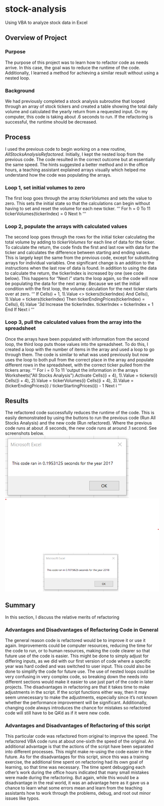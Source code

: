 # stock-analysis
Using VBA to analyze stock data in Excel

## Overview of Project
### Purpose
The purpose of this project was to learn how to refactor code as needs arrive. In this case, the goal was to reduce the runtime of the code. Additionally, I learned a method for achieving a similar result without using a nested loop.
### Background
We had previously completed a stock analysis subroutine that looped through an array of stock tickers and created a table showing the total daily volume and calculated the yearly return from a requested input. On my computer, this code is taking about .6 seconds to run. If the refactoring is successful, the runtime should be decreased.
## Process
I used the previous code to begin working on a new routine, *AllStocksAnalysisRefactored*. Initially, I kept the nested loop from the previous code. The code resulted in the correct outcome but at essentially the same speed. The hints suggested a better method and in the office hours, a teaching assistant explained arrays visually which helped me understand how the code was populating the arrays.


### Loop 1, set initial volumes to zero
The first loop goes through the array *tickerVolumes* and sets the value to zero. This sets the initial state so that the calculations can begin without having to set and reset the volume for each new ticker.
‘‘‘
    For h = 0 To 11
        tickerVolumes(tickerIndex) = 0
    Next h
‘‘‘
### Loop 2, populate the arrays with calculated values
The second loop goes through the rows for the initial ticker calculating the total volume by adding to *tickerVolumes* for each line of data for the ticker. To calculate the return, the code finds the first and last row with data for the ticker and calculates the difference between starting and ending values. This is largely kept the same from the previous code, except for substituting arrays for individual variables. One significant change is an addition to the instructions when the last row of data is found. In addition to using the data to calculate the return, the tickerIndex is increased by one (see code below). This happens for “Next i” starts the loop again, so the code will now be populating the data for the next array. Because we set the initial condition with the first loop, the volume calculation for the next ticker starts over at zero.
‘‘‘
        If Cells(i + 1, 1).Value <> tickers(tickerIndex) And Cells(i, 1).Value = tickers(tickerIndex) Then
            tickerEndingPrices(tickerIndex) = Cells(i, 6).Value
            '3d Increase the tickerIndex.
            tickerIndex = tickerIndex + 1
        End If
    Next i
‘‘‘

### Loop 3, pull the calculated values from the array into the spreadsheet
Once the arrays have been populated with information from the second loop, the third loop puts those values into the spreadsheet. To do this, I created a loop with the number of items in the array and used a loop to go through them. The code is similar to what was used previously but now uses the loop to both pull from the correct place in the array and populate different rows in the spreadsheet, with the correct ticker pulled from the tickers array.
‘‘‘
    For i = 0 To 11
    'output the information in the arrays
        Worksheets("All Stocks Analysis").Activate
        Cells((i + 4), 1).Value = tickers(i)
        Cells((i + 4), 2).Value = tickerVolumes(i)
        Cells((i + 4), 3).Value = (tickerEndingPrices(i) / tickerStartingPrices(i)) - 1
    Next i
‘‘‘

## Results
The refactored code successfully reduces the runtime of the code. This is easily demonstrated by using the buttons to run the previous code (Run All Stocks Analysis) and the new code (Run refactored). Where the previous code runs at about .6 seconds, the new code runs at around .1 second. See screenshots below.
![Screenshot2017](https://github.com/DeliaDavila/stock-analysis/blob/main/Resources/Screenshot2017.png)
![Screenshot2018](https://github.com/DeliaDavila/stock-analysis/blob/main/Resources/Screenshot2018.png)

## Summary
In this section, I discuss the relative merits of refactoring
### Advantages and Disadvantages of Refactoring Code in General
The general reason code is refactored would be to improve it or use it again. Improvements could be computer resources, reducing the time for the code to run, or to human resources, making the code clearer so that future use of the code is easier. This might be done to simply adjust for differing inputs, as we did with our first version of code where a specific year was hard coded and was switched to user input. This could also be done to simplify the code for future use. The use of nested loops could be very confusing in very complex code, so breaking down the needs into different sections would make it easier to use just part of the code in later projects. 
The disadvantages in refactoring are that it takes time to make adjustments in the script. If the script functions either way, then it may seem unnecessary to make the adjustments, especially since it’s not known whether the performance improvement will be significant. Additionally, changing code always introduces the chance for mistakes so refactored code will still have to be QA’d as if it were new code.
### Advantages and Disadvantages of Refactoring of this script
This particular code was refactored from original to improve the speed.  The refactored VBA code runs at about one-sixth the speed of the original. An additional advantage is that the actions of the script have been separated into different processes. This might make re-using the code easier in the future.
As for the disadvantages for this script, since this was a training exercise, the additional time spent on refactoring had its own goal of learning, so that time was necessary. The time spent debugging each other’s work during the office hours indicated that many small mistakes were made during the refactoring. But again, while this would be a disadvantage in the real world, it was an advantage here as it gave us a chance to learn what some errors mean and learn from the teaching assistants how to work through the problems, debug, and root out minor issues like typos.

